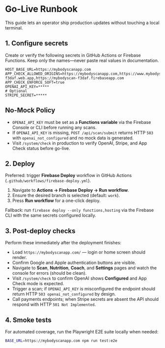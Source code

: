 # Go-Live Runbook

This guide lets an operator ship production updates without touching a local terminal.

## 1. Configure secrets
Create or verify the following secrets in GitHub Actions or Firebase Functions. Keep only the names—never paste real values in documentation.

```
HOST_BASE_URL=https://mybodyscanapp.com
APP_CHECK_ALLOWED_ORIGINS=https://mybodyscanapp.com,https://www.mybodyscanapp.com,https://mybodyscan-f3daf.web.app,https://mybodyscan-f3daf.firebaseapp.com
APP_CHECK_ENFORCE_SOFT=true
OPENAI_API_KEY=*****
# Optional
STRIPE_SECRET=*****
```

## No-Mock Policy

- `OPENAI_API_KEY` must be set as a **Functions variable** via the Firebase Console or CLI before running any scans.
- If `OPENAI_API_KEY` is missing, `POST /api/scan/submit` returns HTTP `503` with `openai_not_configured` and no mock data is generated.
- Visit `/system/check` in production to verify OpenAI, Stripe, and App Check status before go-live.

## 2. Deploy
Preferred: trigger **Firebase Deploy** workflow in GitHub Actions (`.github/workflows/firebase-deploy.yml`).

1. Navigate to **Actions → Firebase Deploy → Run workflow**.
2. Ensure the desired branch is selected (default: `work`).
3. Press **Run workflow** for a one-click deploy.

Fallback: run `firebase deploy --only functions,hosting` via the Firebase CLI with the same secrets configured locally.

## 3. Post-deploy checks
Perform these immediately after the deployment finishes:

- Load `https://mybodyscanapp.com/` — login or home screen should render.
- Confirm Google and Apple authentication buttons are visible.
- Navigate to **Scan**, **Nutrition**, **Coach**, and **Settings** pages and watch the console for errors (should be clean).
- Visit `/system/check` to confirm OpenAI shows **Configured** and App Check mode is expected.
- Trigger a scan; if `OPENAI_API_KEY` is misconfigured the endpoint should return HTTP `503 openai_not_configured` by design.
- Call payments endpoints; when Stripe secrets are absent the API should respond with HTTP `501 Not Implemented`.

## 4. Smoke tests
For automated coverage, run the Playwright E2E suite locally when needed:

```bash
BASE_URL=https://mybodyscanapp.com npm run test:e2e
```
